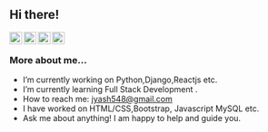 ## Hi there! </h2>            

<a href=https://www.linkedin.com/in/yash-jangir-a448051ab/>
  <img align="left" alt="Yash's Linkdein" width="22px" src="https://cdn.jsdelivr.net/npm/simple-icons@v3/icons/linkedin.svg" /> 
</a>
<a href=https://github.com/jyash28>
  <img align="left" alt="Yash's Github" width="22px" src="https://cdn.jsdelivr.net/npm/simple-icons@v3/icons/github.svg" />
</a>
<a href="https://www.instagram.com/__yashjangid__/">
  <img align="left" alt="Yash's Instagram" width="22px" src="https://cdn.jsdelivr.net/npm/simple-icons@v3/icons/instagram.svg" />
</a>
<a href=https://www.facebook.com/profile.php?id=100009484534504>
  <img align="left" alt="Yash's Facebook" width="22px" src="https://cdn.jsdelivr.net/npm/simple-icons@v3/icons/facebook.svg" />
</a>

<br />


### More about me...

-  I’m currently working on Python,Django,Reactjs etc.
-  I’m currently learning Full Stack Development .
-  How to reach me: jyash548@gmail.com 
-  I have worked on HTML/CSS,Bootstrap, Javascript MySQL etc.
-  Ask me about anything! I am happy to help and guide you.                
